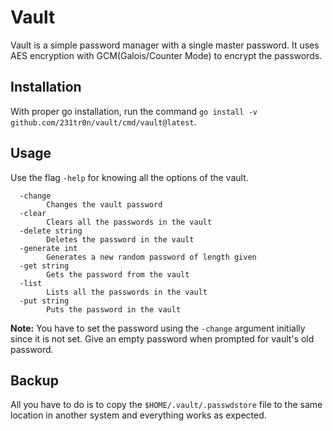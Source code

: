 # Vault
Vault is a simple password manager with a single master password. It uses AES encryption with GCM(Galois/Counter Mode) to encrypt the passwords.

## Installation
With proper go installation, run the command `go install -v github.com/231tr0n/vault/cmd/vault@latest`.

## Usage
Use the flag `-help` for knowing all the options of the vault.
```
  -change
    	Changes the vault password
  -clear
    	Clears all the passwords in the vault
  -delete string
    	Deletes the password in the vault
  -generate int
    	Generates a new random password of length given
  -get string
    	Gets the password from the vault
  -list
    	Lists all the passwords in the vault
  -put string
    	Puts the password in the vault
```
**Note:** You have to set the password using the `-change` argument initially since it is not set. Give an empty password when prompted for vault's old password.

## Backup
All you have to do is to copy the `$HOME/.vault/.passwdstore` file to the same location in another system and everything works as expected.

